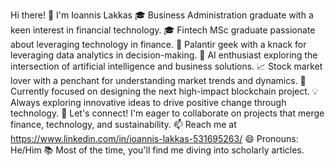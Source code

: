 Hi there! 👋 I'm Ioannis Lakkas
🎓 Business Administration graduate with a keen interest in financial technology.
🎓 Fintech MSc graduate passionate about leveraging technology in finance.
💼 Palantir geek with a knack for leveraging data analytics in decision-making.
🤖 AI enthusiast exploring the intersection of artificial intelligence and business solutions.
📈 Stock market lover with a penchant for understanding market trends and dynamics.
🌱 Currently focused on designing the next high-impact blockchain project.
💡 Always exploring innovative ideas to drive positive change through technology.
💬 Let's connect! I'm eager to collaborate on projects that merge finance, technology, and sustainability.
📫 Reach me at https://www.linkedin.com/in/ioannis-lakkas-531695263/
😄 Pronouns: He/Him
📚 Most of the time, you'll find me diving into scholarly articles.


<!---
IoannisLakkas/IoannisLakkas is a ✨ special ✨ repository because its `README.md` (this file) appears on your GitHub profile.
You can click the Preview link to take a look at your changes.
--->
